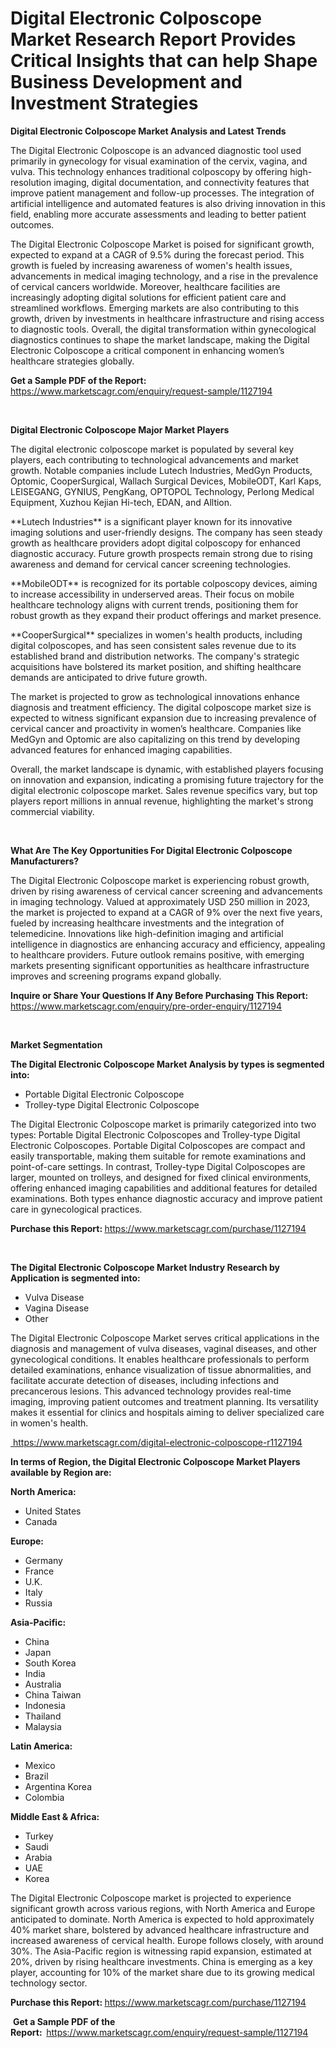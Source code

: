 <p><h1>Digital Electronic Colposcope Market Research Report Provides Critical Insights that can help Shape Business Development and Investment Strategies</h1></p><p><strong>Digital Electronic Colposcope Market Analysis and Latest Trends</strong></p>
<p><p>The Digital Electronic Colposcope is an advanced diagnostic tool used primarily in gynecology for visual examination of the cervix, vagina, and vulva. This technology enhances traditional colposcopy by offering high-resolution imaging, digital documentation, and connectivity features that improve patient management and follow-up processes. The integration of artificial intelligence and automated features is also driving innovation in this field, enabling more accurate assessments and leading to better patient outcomes.</p><p>The Digital Electronic Colposcope Market is poised for significant growth, expected to expand at a CAGR of 9.5% during the forecast period. This growth is fueled by increasing awareness of women's health issues, advancements in medical imaging technology, and a rise in the prevalence of cervical cancers worldwide. Moreover, healthcare facilities are increasingly adopting digital solutions for efficient patient care and streamlined workflows. Emerging markets are also contributing to this growth, driven by investments in healthcare infrastructure and rising access to diagnostic tools. Overall, the digital transformation within gynecological diagnostics continues to shape the market landscape, making the Digital Electronic Colposcope a critical component in enhancing women’s healthcare strategies globally.</p></p>
<p><strong>Get a Sample PDF of the Report:&nbsp;</strong> <a href="https://www.marketscagr.com/enquiry/request-sample/1127194?utm_campaign=2110&utm_medium=2&utm_source=Github&utm_content=ia&utm_term=13042025&utm_id=digital-electronic-colposcope">https://www.marketscagr.com/enquiry/request-sample/1127194</a></p>
<p>&nbsp;</p>
<p><strong>Digital Electronic Colposcope Major Market Players</strong></p>
<p><p>The digital electronic colposcope market is populated by several key players, each contributing to technological advancements and market growth. Notable companies include Lutech Industries, MedGyn Products, Optomic, CooperSurgical, Wallach Surgical Devices, MobileODT, Karl Kaps, LEISEGANG, GYNIUS, PengKang, OPTOPOL Technology, Perlong Medical Equipment, Xuzhou Kejian Hi-tech, EDAN, and Alltion.</p><p>**Lutech Industries** is a significant player known for its innovative imaging solutions and user-friendly designs. The company has seen steady growth as healthcare providers adopt digital colposcopy for enhanced diagnostic accuracy. Future growth prospects remain strong due to rising awareness and demand for cervical cancer screening technologies.</p><p>**MobileODT** is recognized for its portable colposcopy devices, aiming to increase accessibility in underserved areas. Their focus on mobile healthcare technology aligns with current trends, positioning them for robust growth as they expand their product offerings and market presence.</p><p>**CooperSurgical** specializes in women's health products, including digital colposcopes, and has seen consistent sales revenue due to its established brand and distribution networks. The company's strategic acquisitions have bolstered its market position, and shifting healthcare demands are anticipated to drive future growth.</p><p>The market is projected to grow as technological innovations enhance diagnosis and treatment efficiency. The digital colposcope market size is expected to witness significant expansion due to increasing prevalence of cervical cancer and proactivity in women’s healthcare. Companies like MedGyn and Optomic are also capitalizing on this trend by developing advanced features for enhanced imaging capabilities.</p><p>Overall, the market landscape is dynamic, with established players focusing on innovation and expansion, indicating a promising future trajectory for the digital electronic colposcope market. Sales revenue specifics vary, but top players report millions in annual revenue, highlighting the market's strong commercial viability.</p></p>
<p>&nbsp;</p>
<p><strong>What Are The Key Opportunities For Digital Electronic Colposcope Manufacturers?</strong></p>
<p><p>The Digital Electronic Colposcope market is experiencing robust growth, driven by rising awareness of cervical cancer screening and advancements in imaging technology. Valued at approximately USD 250 million in 2023, the market is projected to expand at a CAGR of 9% over the next five years, fueled by increasing healthcare investments and the integration of telemedicine. Innovations like high-definition imaging and artificial intelligence in diagnostics are enhancing accuracy and efficiency, appealing to healthcare providers. Future outlook remains positive, with emerging markets presenting significant opportunities as healthcare infrastructure improves and screening programs expand globally.</p></p>
<p><strong>Inquire or Share Your Questions If Any Before Purchasing This Report:</strong> <a href="https://www.marketscagr.com/enquiry/pre-order-enquiry/1127194?utm_campaign=2110&utm_medium=2&utm_source=Github&utm_content=ia&utm_term=13042025&utm_id=digital-electronic-colposcope">https://www.marketscagr.com/enquiry/pre-order-enquiry/1127194</a></p>
<p>&nbsp;</p>
<p><strong>Market Segmentation</strong></p>
<p><strong>The Digital Electronic Colposcope Market Analysis by types is segmented into:</strong></p>
<p><ul><li>Portable Digital Electronic Colposcope</li><li>Trolley-type Digital Electronic Colposcope</li></ul></p>
<p><p>The Digital Electronic Colposcope market is primarily categorized into two types: Portable Digital Electronic Colposcopes and Trolley-type Digital Electronic Colposcopes. Portable Digital Colposcopes are compact and easily transportable, making them suitable for remote examinations and point-of-care settings. In contrast, Trolley-type Digital Colposcopes are larger, mounted on trolleys, and designed for fixed clinical environments, offering enhanced imaging capabilities and additional features for detailed examinations. Both types enhance diagnostic accuracy and improve patient care in gynecological practices.</p></p>
<p><strong>Purchase this Report:&nbsp;</strong><a href="https://www.marketscagr.com/purchase/1127194?utm_campaign=2110&utm_medium=2&utm_source=Github&utm_content=ia&utm_term=13042025&utm_id=digital-electronic-colposcope">https://www.marketscagr.com/purchase/1127194</a></p>
<p>&nbsp;</p>
<p><strong>The Digital Electronic Colposcope Market Industry Research by Application is segmented into:</strong></p>
<p><ul><li>Vulva Disease</li><li>Vagina Disease</li><li>Other</li></ul></p>
<p><p>The Digital Electronic Colposcope Market serves critical applications in the diagnosis and management of vulva diseases, vaginal diseases, and other gynecological conditions. It enables healthcare professionals to perform detailed examinations, enhance visualization of tissue abnormalities, and facilitate accurate detection of diseases, including infections and precancerous lesions. This advanced technology provides real-time imaging, improving patient outcomes and treatment planning. Its versatility makes it essential for clinics and hospitals aiming to deliver specialized care in women's health.</p></p>
<p><a href="https://www.marketscagr.com/digital-electronic-colposcope-r1127194?utm_campaign=2110&utm_medium=2&utm_source=Github&utm_content=ia&utm_term=13042025&utm_id=digital-electronic-colposcope">&nbsp;https://www.marketscagr.com/digital-electronic-colposcope-r1127194</a></p>
<p><strong>In terms of Region, the Digital Electronic Colposcope Market Players available by Region are:</strong></p>
<p>
    <p> <strong> North America: </strong>
        <ul>
            <li>United States</li>
            <li>Canada</li>
        </ul>
        </p> 
    <p> <strong> Europe: </strong>
        <ul>
            <li>Germany</li>
            <li>France</li>
            <li>U.K.</li>
            <li>Italy</li>
            <li>Russia</li>
        </ul>
        </p> 
    <p> <strong> Asia-Pacific: </strong>
        <ul>
            <li>China</li>
            <li>Japan</li>
            <li>South Korea</li>
            <li>India</li>
            <li>Australia</li>
            <li>China Taiwan</li>
            <li>Indonesia</li>
            <li>Thailand</li>
            <li>Malaysia</li>
        </ul>
        </p> 
    <p> <strong> Latin America: </strong>
        <ul>
            <li>Mexico</li>
            <li>Brazil</li>
            <li>Argentina Korea</li>
            <li>Colombia</li>
        </ul>
        </p> 
    <p> <strong> Middle East & Africa: </strong>
        <ul>
            <li>Turkey</li>
            <li>Saudi</li>
            <li>Arabia</li>
            <li>UAE</li>
            <li>Korea</li>
        </ul>
    </p>
    </p>
<p><p>The Digital Electronic Colposcope market is projected to experience significant growth across various regions, with North America and Europe anticipated to dominate. North America is expected to hold approximately 40% market share, bolstered by advanced healthcare infrastructure and increased awareness of cervical health. Europe follows closely, with around 30%. The Asia-Pacific region is witnessing rapid expansion, estimated at 20%, driven by rising healthcare investments. China is emerging as a key player, accounting for 10% of the market share due to its growing medical technology sector.</p></p>
<p><strong>Purchase this Report: </strong><a href="https://www.marketscagr.com/purchase/1127194?utm_campaign=2110&utm_medium=2&utm_source=Github&utm_content=ia&utm_term=13042025&utm_id=digital-electronic-colposcope">https://www.marketscagr.com/purchase/1127194</a></p>
<p>&nbsp;<strong>Get a Sample PDF of the Report:&nbsp;&nbsp;</strong><a href="https://www.marketscagr.com/enquiry/request-sample/1127194?utm_campaign=2110&utm_medium=2&utm_source=Github&utm_content=ia&utm_term=13042025&utm_id=digital-electronic-colposcope">https://www.marketscagr.com/enquiry/request-sample/1127194</a></p>
<p><strong></strong></p>
<p><p></p><p></p><p></p></p>